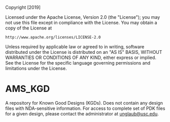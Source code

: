 Copyright [2019]

Licensed under the Apache License, Version 2.0 (the "License");
you may not use this file except in compliance with the License.
You may obtain a copy of the License at

    http://www.apache.org/licenses/LICENSE-2.0

Unless required by applicable law or agreed to in writing, software
distributed under the License is distributed on an "AS IS" BASIS,
WITHOUT WARRANTIES OR CONDITIONS OF ANY KIND, either express or implied.
See the License for the specific language governing permissions and
limitations under the License.

# AMS_KGD
A repository for Known Good Designs (KGDs). Does not contain any design files with NDA-sensitive information. For access to complete set of PDK files for a given design, please contact the administrator at unglaub@usc.edu.
